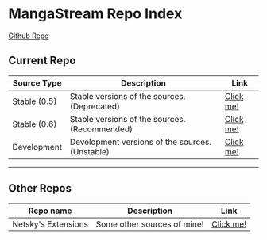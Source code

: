 
# MangaStream Repo Index
[Github Repo](https://github.com/TheNetsky/extensions-mangastream)

## Current Repo

| Source Type | Description |          Link |
| ---        |    ----   |         --- |
| Stable (0.5)      | Stable versions of the sources. (Deprecated)      | [Click me!](https://thenetsky.github.io/extensions-mangastream/main/)    |
| Stable (0.6)   | Stable versions of the sources. (Recommended)        |  [Click me!](https://thenetsky.github.io/extensions-mangastream/0.6/)    |
| Development   | Development versions of the sources. (Unstable)        |  [Click me!](https://thenetsky.github.io/extensions-mangastream/dev/)    |


___
## Other Repos

| Repo name | Description |          Link |
| ---        |    ----   |         --- |
| Netsky's Extensions   | Some other sources of mine!        |  [Click me!](https://thenetsky.github.io/netskys-extensions/)    |
